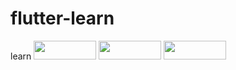 # flutter-learn
learn
<img src ="images/img1" width= "100" height="30">
<img src ="images/img2" width= "100" height="30">
<img src ="images/img3" width= "100" height="30">